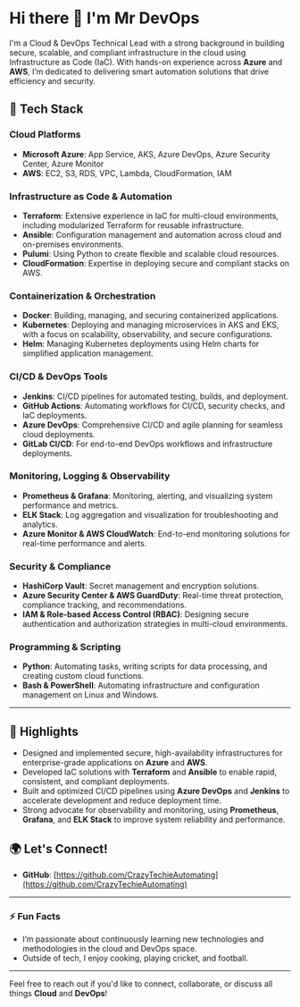 # Hi there 👋 I'm Mr DevOps

I'm a Cloud & DevOps Technical Lead with a strong background in building secure, scalable, and compliant infrastructure in the cloud using Infrastructure as Code (IaC). With hands-on experience across **Azure** and **AWS**, I’m dedicated to delivering smart automation solutions that drive efficiency and security.

## 🔧 Tech Stack

### Cloud Platforms
- **Microsoft Azure**: App Service, AKS, Azure DevOps, Azure Security Center, Azure Monitor
- **AWS**: EC2, S3, RDS, VPC, Lambda, CloudFormation, IAM

### Infrastructure as Code & Automation
- **Terraform**: Extensive experience in IaC for multi-cloud environments, including modularized Terraform for reusable infrastructure.
- **Ansible**: Configuration management and automation across cloud and on-premises environments.
- **Pulumi**: Using Python to create flexible and scalable cloud resources.
- **CloudFormation**: Expertise in deploying secure and compliant stacks on AWS.

### Containerization & Orchestration
- **Docker**: Building, managing, and securing containerized applications.
- **Kubernetes**: Deploying and managing microservices in AKS and EKS, with a focus on scalability, observability, and secure configurations.
- **Helm**: Managing Kubernetes deployments using Helm charts for simplified application management.

### CI/CD & DevOps Tools
- **Jenkins**: CI/CD pipelines for automated testing, builds, and deployment.
- **GitHub Actions**: Automating workflows for CI/CD, security checks, and IaC deployments.
- **Azure DevOps**: Comprehensive CI/CD and agile planning for seamless cloud deployments.
- **GitLab CI/CD**: For end-to-end DevOps workflows and infrastructure deployments.

### Monitoring, Logging & Observability
- **Prometheus & Grafana**: Monitoring, alerting, and visualizing system performance and metrics.
- **ELK Stack**: Log aggregation and visualization for troubleshooting and analytics.
- **Azure Monitor & AWS CloudWatch**: End-to-end monitoring solutions for real-time performance and alerts.

### Security & Compliance
- **HashiCorp Vault**: Secret management and encryption solutions.
- **Azure Security Center & AWS GuardDuty**: Real-time threat protection, compliance tracking, and recommendations.
- **IAM & Role-based Access Control (RBAC)**: Designing secure authentication and authorization strategies in multi-cloud environments.

### Programming & Scripting
- **Python**: Automating tasks, writing scripts for data processing, and creating custom cloud functions.
- **Bash & PowerShell**: Automating infrastructure and configuration management on Linux and Windows.

---

## 🚀 Highlights
- Designed and implemented secure, high-availability infrastructures for enterprise-grade applications on **Azure** and **AWS**.
- Developed IaC solutions with **Terraform** and **Ansible** to enable rapid, consistent, and compliant deployments.
- Built and optimized CI/CD pipelines using **Azure DevOps** and **Jenkins** to accelerate development and reduce deployment time.
- Strong advocate for observability and monitoring, using **Prometheus**, **Grafana**, and **ELK Stack** to improve system reliability and performance.

## 🌍 Let's Connect!
- **GitHub**: [https://github.com/CrazyTechieAutomating](https://github.com/CrazyTechieAutomating)

---

### ⚡ Fun Facts
- I’m passionate about continuously learning new technologies and methodologies in the cloud and DevOps space.
- Outside of tech, I enjoy cooking, playing cricket, and football.

---

Feel free to reach out if you'd like to connect, collaborate, or discuss all things **Cloud** and **DevOps**!
